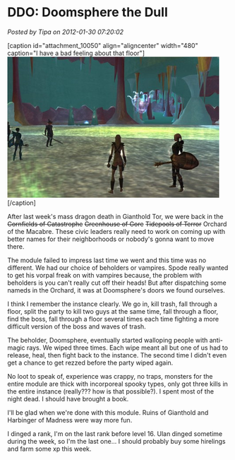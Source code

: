 # DDO: Doomsphere the Dull

*Posted by Tipa on 2012-01-30 07:20:02*

[caption id="attachment\_10050" align="aligncenter" width="480" caption="I have a bad feeling about that floor"][![](../../../uploads/2012/01/dndclient-2012-01-29-22-54-24-25-480x319.jpg "Doomsphere v1.0")](../../../uploads/2012/01/dndclient-2012-01-29-22-54-24-25.jpg)[/caption]

After last week's mass dragon death in Gianthold Tor, we were back in the ~~Cornfields of Catastrophe~~ ~~Greenhouse of Gore~~ ~~Tidepools of Terror~~ Orchard of the Macabre. These civic leaders really need to work on coming up with better names for their neighborhoods or nobody's gonna want to move there.

The module failed to impress last time we went and this time was no different. We had our choice of beholders or vampires. Spode really wanted to get his vorpal freak on with vampires because, the problem with beholders is you can't really cut off their heads! But after dispatching some nameds in the Orchard, it was at Doomsphere's doors we found ourselves.

I think I remember the instance clearly. We go in, kill trash, fall through a floor, split the party to kill two guys at the same time, fall through a floor, find the boss, fall through a floor several times each time fighting a more difficult version of the boss and waves of trash.

The beholder, Doomsphere, eventually started walloping people with anti-magic rays. We wiped three times. Each wipe meant all but one of us had to release, heal, then fight back to the instance. The second time I didn't even get a chance to get rezzed before the party wiped again.

No loot to speak of, experience was crappy, no traps, monsters for the entire module are thick with incorporeal spooky types, only got three kills in the entire instance (really??? how is that possible?). I spent most of the night dead. I should have brought a book.

I'll be glad when we're done with this module. Ruins of Gianthold and Harbinger of Madness were way more fun.

I dinged a rank, I'm on the last rank before level 16. Ulan dinged sometime during the week, so I'm the last one... I should probably buy some hirelings and farm some xp this week.
